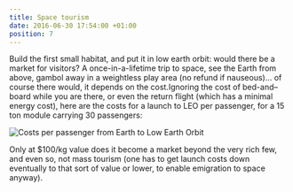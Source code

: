 ```yaml
---
title: Space tourism
date: 2016-06-30 17:54:00 +01:00
position: 7
---
```


Build the first small habitat, and put it in low earth orbit: would there be a market for visitors? A once-in-a-lifetime trip to space, see the Earth from above, gambol away in a weightless play area (no refund if nauseous)… of course there would, it depends on the cost.Ignoring the cost of bed-and–board while you are there, or even the return flight (which has a minimal energy cost), here are the costs for a launch to LEO per passenger, for a 15 ton module carrying 30 passengers:

![Costs per passenger from Earth to Low Earth Orbit](https://2.bp.blogspot.com/-Xw2SjmP-LOw/V3VOup5vaKI/AAAAAAAAAJU/Jd9dDywV94kO-jnmgNj3CsaZRagyq0pWgCLcB/s640/space%2Bhabitat%2Bblog%2Bchart%2BLEO%2Bcost.jpg)

 Only at $100/kg value does it become a market beyond the very rich few, and even so, not mass tourism (one has to get launch costs down eventually to that sort of value or lower, to enable emigration to space anyway).
